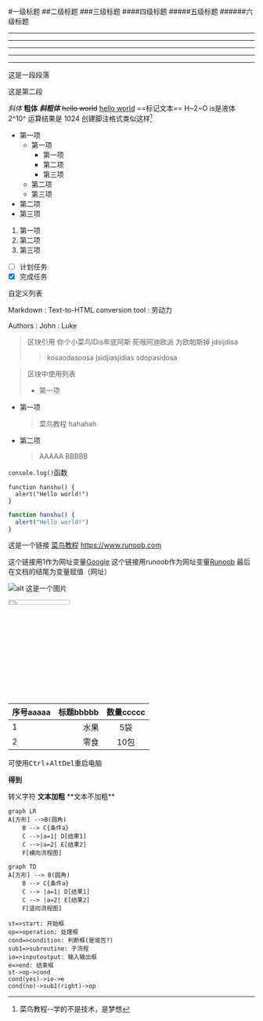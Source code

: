 #一级标题
##二级标题
###三级标题
####四级标题
#####五级标题
######六级标题
***
***
***
***
***


这是一段段落  

这是第二段

*斜体*
**粗体**
***斜粗体***
~~hello world~~
<u>hello world</u>
==标记文本==
H~2~O is是液体
2^10^ 运算结果是 1024
创建脚注格式类似这样[^RUNOOB]
[^RUNOOB]:菜鸟教程--学的不是技术，是梦想

* 第一项
  * 第一项
    * 第一项
    * 第二项
    * 第三项
  * 第二项
  * 第三项
* 第二项
* 第三项

1. 第一项
2. 第二项
3. 第三项

- [ ] 计划任务
- [x] 完成任务

自定义列表

Markdown
: Text-to-HTML conversion tool
: 劳动力

Authors
: John
: Luke



> 区块引用
你个小菜鸟IDis年底阿斯
死哦阿迪欧派
为欧帕斯掉
> jdsijdisa 
>> kosaodasoosa 
jsidjiasjidias
sdopasidosa

> 区块中使用列表
>* 第一项

* 第一项
  > 菜鸟教程
  > hahahah
* 第二项
  > AAAAA
  > BBBBB

`console.log()`函数

    function hanshu() {
      alert("Hello world!")
    }

```javascript
function hanshu() {
  alert("Hello world!")
}
```

这是一个链接 [菜鸟教程](https://www.runoob.com) 
<https://www.runoob.com>

这个链接用1作为网址变量[Google][1]
这个链接用runoob作为网址变量[Runoob][runoob]
最后在文档的结尾为变量赋值（网址）

[1]:http://www.google.com/
[runoob]:https://www.runoob.com

![alt 这是一个图片](https://www.baidu.com/img/flexible/logo/pc/result.png "百度的logo")

<img src="http://static.runoob.com/images/runoob-logo.png" width="50%" style="height:5%">

| 序号aaaaa | 标题bbbbb | 数量ccccc |
| :---- | ----: | :----: |
| 1 | 水果 | 5袋 |
| 2 | 零食 | 10包 |

可使用<kbd>Ctrl</kbd>+<kbd>Alt</kbd><kbd>Del</kbd>重启电脑

<b>得到</b>

转义字符
**文本加粗**
\*\*文本不加粗\*\*

<!-- $$
\mathbf{V}_1 \times \mathbf{V}_2 =  \begin{vmatrix} 
\mathbf{i} & \mathbf{j} & \mathbf{k} \\
\frac{\partial X}{\partial u} &  \frac{\partial Y}{\partial u} & 0 \\
\frac{\partial X}{\partial v} &  \frac{\partial Y}{\partial v} & 0 \\
\end{vmatrix}
${$tep1}{\style{visibility:hidden}{(x+1)(x+1)}}
$$ -->

```mermaid
graph LR
A[方形] -->B(圆角)
    B --> C{条件a}
    C -->|a=1| D[结果1]
    C -->|a=2| E[结果2]
    F[横向流程图]
```

```mermaid
graph TD
A[方形] --> B(圆角)
    B --> C{条件a}
    C --> |a=1| D[结果1]
    C --> |a=2| E[结果2]
    F[竖向流程图]
```

```flow
st=>start: 开始框
op=>operation: 处理框
cond=>condition: 判断框(是或否?)
sub1=>subroutine: 子流程
io=>inputoutput: 输入输出框
e=>end: 结束框
st->op->cond
cond(yes)->io->e
cond(no)->sub1(right)->op
```